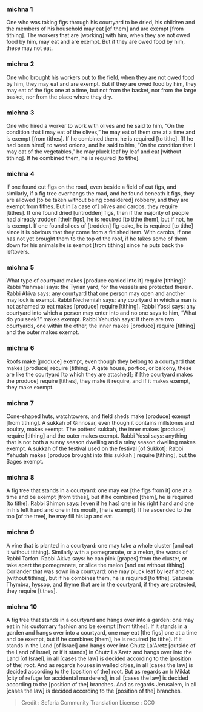 
### michna 1
One who was taking figs through his courtyard to be dried, his children and the members of his household may eat [of them] and are exempt [from tithing]. The workers that are [working] with him, when they are not owed food by him, may eat and are exempt. But if they are owed food by him, these may not eat.

### michna 2
One who brought his workers out to the field, when they are not owed food by him, they may eat and are exempt. But if they are owed food by him, they may eat of the figs one at a time, but not from the basket, nor from the large basket, nor from the place where they dry.

### michna 3
One who hired a worker to work with olives and he said to him, “On the condition that I may eat of the olives,” he may eat of them one at a time and is exempt [from tithes]. If he combined them, he is required [to tithe]. [If he had been hired] to weed onions, and he said to him, “On the condition that I may eat of the vegetables,” he may pluck leaf by leaf and eat [without tithing]. If he combined them, he is required [to tithe].

### michna 4
If one found cut figs on the road, even beside a field of cut figs, and similarly, if a fig tree overhangs the road, and he found beneath it figs, they are allowed [to be taken without being considered] robbery, and they are exempt from tithes. But in [a case of] olives and carobs, they require [tithes]. If one found dried [untrodden] figs, then if the majority of people had already trodden [their figs], he is required [to tithe them], but if not, he is exempt. If one found slices of [trodden] fig-cake, he is required [to tithe] since it is obvious that they come from a finished item. With carobs, if one has not yet brought them to the top of the roof, if he takes some of them down for his animals he is exempt [from tithing] since he puts back the leftovers.

### michna 5
What type of courtyard makes [produce carried into it] require [tithing]? Rabbi Yishmael says: the Tyrian yard, for the vessels are protected therein. Rabbi Akiva says: any courtyard that one person may open and another may lock is exempt. Rabbi Nechemiah says: any courtyard in which a man is not ashamed to eat makes [produce] require [tithing]. Rabbi Yossi says: any courtyard into which a person may enter into and no one says to him, “What do you seek?” makes exempt. Rabbi Yehudah says: if there are two courtyards, one within the other, the inner makes [produce] require [tithing] and the outer makes exempt.

### michna 6
Roofs make [produce] exempt, even though they belong to a courtyard that makes [produce] require [tithing]. A gate house, portico, or balcony, these are like the courtyard [to which they are attached]; if [the courtyard makes the produce] require [tithes], they make it require, and if it makes exempt, they make exempt.

### michna 7
Cone-shaped huts, watchtowers, and field sheds make [produce] exempt [from tithing]. A sukkah of Ginnosar, even though it contains millstones and poultry, makes exempt. The potters' sukkah, the inner makes [produce] require [tithing] and the outer makes exempt. Rabbi Yossi says: anything that is not both a sunny season dwelling and a rainy season dwelling makes exempt. A sukkah of the festival used on the festival [of Sukkot]: Rabbi Yehudah makes [produce brought into this sukkah ] require [tithing], but the Sages exempt.

### michna 8
A fig tree that stands in a courtyard: one may eat [the figs from it] one at a time and be exempt [from tithes], but if he combined [them], he is required [to tithe]. Rabbi Shimon says: [even if he has] one in his right hand and one in his left hand and one in his mouth, [he is exempt]. If he ascended to the top [of the tree], he may fill his lap and eat.

### michna 9
A vine that is planted in a courtyard: one may take a whole cluster [and eat it without tithing]. Similarly with a pomegranate, or a melon, the words of Rabbi Tarfon. Rabbi Akiva says: he can pick [grapes] from the cluster, or take apart the pomegranate, or slice the melon [and eat without tithing]. Coriander that was sown in a courtyard: one may pluck leaf by leaf and eat [without tithing], but if he combines them, he is required [to tithe]. Satureia Thymbra, hyssop, and thyme that are in the courtyard, if they are protected, they require [tithes].

### michna 10
A fig tree that stands in a courtyard and hangs over into a garden: one may eat in his customary fashion and be exempt [from tithes]. If it stands in a garden and hangs over into a courtyard, one may eat [the figs] one at a time and be exempt, but if he combines [them], he is required [to tithe]. If it stands in the Land [of Israel] and hangs over into Chutz La'Aretz [outside of the Land of Israel, or if it stands] in Chutz La'Aretz and hangs over into the Land [of Israel], in all [cases the law] is decided according to the [position of the] root. And as regards houses in walled cities, in all [cases the law] is decided according to the [position of the] root. But as regards an Ir Miklat [city of refuge for accidental murderers], in all [cases the law] is decided according to the [position of the] branches. And as regards Jerusalem, in all [cases the law] is decided according to the [position of the] branches.

>Credit : Sefaria Community Translation
>License : CC0
